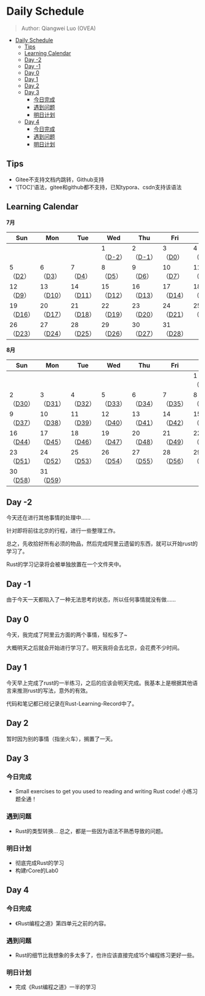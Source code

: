 # Daily Schedule

> Author: Qiangwei Luo (OVEA)

<!-- TOC -->

- [Daily Schedule](#daily-schedule)
  - [Tips](#tips)
  - [Learning Calendar](#learning-calendar)
  - [Day -2](#day--2)
  - [Day -1](#day--1)
  - [Day 0](#day-0)
  - [Day 1](#day-1)
  - [Day 2](#day-2)
  - [Day 3](#day-3)
    - [今日完成](#今日完成)
    - [遇到问题](#遇到问题)
    - [明日计划](#明日计划)
  - [Day 4](#day-4)
    - [今日完成](#今日完成-1)
    - [遇到问题](#遇到问题-1)
    - [明日计划](#明日计划-1)

<!-- /TOC -->

## Tips

* Gitee不支持文档内跳转，Github支持
* '[TOC]'语法，gitee和github都不支持，已知typora、csdn支持该语法

## Learning Calendar

**7月**

| Sun                   | Mon                   | Tue                   | Wed                   | Thu                   | Fri                   | Sat                   |
| --------------------- | --------------------- | --------------------- | --------------------- | --------------------- | --------------------- | --------------------- |
|                       |                       |                       | 1<br/>（[D-2](#Day--2)）  | 2<br/>（[D-1](#Day--1)）  | 3<br/>（[D0](#Day-0)）    | 4<br>（[D1](#Day-1)）     |
| 5<br/>（[D2](#Day-2)）    | 6<br/>（[D3](#Day-3)）    | 7<br/>（[D4](#Day-4)）    | 8<br/>（[D5](#Day-5)）    | 9<br/>（[D6](#Day-6)）    | 10<br/>（[D7](#Day-7)）   | 11<br/>（[D8](#Day-8)）   |
| 12<br/>（[D9](#Day-9)）   | 13<br/>（[D10](#Day-10)） | 14<br/>（[D11](#Day-11)） | 15<br/>（[D12](#Day-12)） | 16<br/>（[D13](#Day-13)） | 17<br/>（[D14](#Day-14)） | 18<br/>（[D15](#Day-15)） |
| 19<br/>（[D16](#Day-16)） | 20<br/>（[D17](#Day-17)） | 21<br/>（[D18](#Day-18)） | 22<br/>（[D19](#Day-19)） | 23<br/>（[D20](#Day-20)） | 24<br/>（[D21](#Day-21)） | 25<br/>（[D22](#Day-22)） |
| 26<br/>（[D23](#Day-23)） | 27<br/>（[D24](#Day-24)） | 28<br/>（[D25](#Day-25)） | 29<br/>（[D26](#Day-26)） | 30<br/>（[D27](#Day-27)） | 31<br/>（[D28](#Day-28)） |                       |

**8月**

| Sun                   | Mon                   | Tue                   | Wed                   | Thu                   | Fri                   | Sat                   |
| --------------------- | --------------------- | --------------------- | --------------------- | --------------------- | --------------------- | --------------------- |
|                       |                       |                       |                       |                       |                       | 1<br/>（[D29](#Day-29)）  |
| 2<br/>（[D30](#Day-30)）  | 3<br/>（[D31](#Day-31)）  | 4<br/>（[D32](#Day-32)）  | 5<br/>（[D33](#Day-33)）  | 6<br/>（[D34](#Day-34)）  | 7<br/>（[D35](#Day-35)）  | 8<br/>（[D36](#Day-36)）  |
| 9<br/>（[D37](#Day-37)）  | 10<br/>（[D38](#Day-38)） | 11<br/>（[D39](#Day-39)） | 12<br/>（[D40](#Day-40)） | 13<br/>（[D41](#Day-41)） | 14<br/>（[D42](#Day-42)） | 15<br/>（[D43](#Day-43)） |
| 16<br/>（[D44](#Day-44)） | 17<br/>（[D45](#Day-45)） | 18<br/>（[D46](#Day-46)） | 19<br/>（[D47](#Day-47)） | 20<br/>（[D48](#Day-48)） | 21<br/>（[D49](#Day-49)） | 22<br/>（[D50](#Day-50)） |
| 23<br/>（[D51](#Day-51)） | 24<br/>（[D52](#Day-52)） | 25<br/>（[D53](#Day-53)） | 26<br/>（[D54](#Day-54)） | 27<br/>（[D55](#Day-55)） | 28<br/>（[D56](#Day-56)） | 29<br/>（[D57](#Day-57)） |
| 30<br/>（[D58](#Day-58)） | 31<br/>（[D59](#Day-59)） |                       |                       |                       |                       |                       |



## Day -2

今天还在进行其他事情的处理中……

针对即将前往北京的行程，进行一些整理工作。

总之，先收拾好所有必须的物品，然后完成阿里云遗留的东西，就可以开始rust的学习了。

Rust的学习记录将会被单独放置在一个文件夹中。



## Day -1

由于今天一天都陷入了一种无法思考的状态，所以任何事情就没有做……



## Day 0

今天，我完成了阿里云方面的两个事情，轻松多了~ 

大概明天之后就会开始进行学习了。明天我将会去北京，会花费不少时间。



## Day 1

今天早上完成了rust的一半练习，之后的应该会明天完成。我基本上是根据其他语言来推测rust的写法，意外的有效。

代码和笔记都已经记录在Rust-Learning-Record中了。



## Day 2

暂时因为别的事情（指坐火车），搁置了一天。



## Day 3

### 今日完成

* Small exercises to get you used to reading and writing Rust code! 小练习题全通！

### 遇到问题

* Rust的类型转换… 总之，都是一些因为语法不熟悉导致的问题。

### 明日计划

* 彻底完成Rust的学习
* 构建rCore的Lab0

## Day 4

### 今日完成

* 《Rust编程之道》第四单元之前的内容。

### 遇到问题

* Rust的细节比我想象的多太多了，也许应该直接完成15个编程练习更好一些。

### 明日计划

* 完成《Rust编程之道》一半的学习